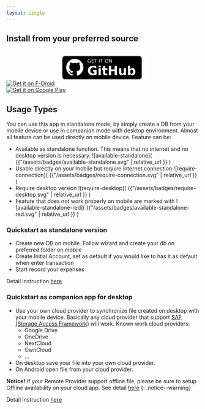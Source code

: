 ```yaml
---
layout: single
---
```


## Install from your preferred source
[<img alt="Get it on F-Droid" src="https://fdroid.gitlab.io/artwork/badge/get-it-on.png" width="240">](https://f-droid.org/packages/com.money.manager.ex)
[<img alt="Get it on GitHub" src="https://raw.githubusercontent.com/Kunzisoft/Github-badge/main/get-it-on-github.png" width="240">](https://github.com/moneymanagerex/android-money-manager-ex/releases/latest)
[<img alt="Get it on Google Play" src="http://steverichey.github.io/google-play-badge-svg/img/en_get.svg" width="240">](https://play.google.com/store/apps/details?id=com.money.manager.ex.android)

## Usage Types
You can use this app in standalone mode, by simply create a DB from your mobile device or use in companion mode with desktop environment.
Almost all feature can be used directly on mobile device. Feature can be:
* Available as standalone function. This means that no internet and no desktop version is necessary. ![available-standalone]( {{"/assets/badges/available-standalone.svg" | relative_url }} )
* Usable directly on your mobile but require internet connection ![require-connection]( {{"/assets/badges/require-connection.svg" | relative_url }} )
* Require desktop version ![require-desktop]( {{"/assets/badges/require-desktop.svg" | relative_url }} )
* Feature that does not work properly on mobile are marked with ![available-standalone-red]( {{"/assets/badges/available-standalone-red.svg" | relative_url }} )

### Quickstart as standalone version
* Create new DB on mobile. Follow wizard and create your db on preferred folder on mobile
* Create Initial Account, set as default if you would like to has it as default when enter transaction
* Start record your expenses

Detail instruction [here](start_standalone.md)

### Quickstart as companion app for desktop
* Use your own cloud provider to synchronize file created on desktop with your mobile device. Basically any cloud provider that support [SAF (Storage Access Framework)](https://developer.android.com/guide/topics/providers/document-provider) will work. Known work cloud providers:
  * Google Drive
  * OneDrive
  * NextCloud
  * OwnCloud
  * ...
* On desktop save your file into your own cloud provider. 
* On Android open file from your cloud provider.

**Notice!** If your Remote Provider support offline file, please be sure to setup Offline availability on your cloud app. See detail [here](start_companion/#troubleshooting)
{: .notice--warning}

Detail instruction [here](start_companion.md)
